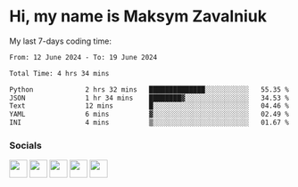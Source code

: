 Hi, my name is Maksym Zavalniuk
========================================================================================================================================

My last 7-days coding time:
<!--START_SECTION:waka-->

```txt
From: 12 June 2024 - To: 19 June 2024

Total Time: 4 hrs 34 mins

Python             2 hrs 32 mins   ██████████████░░░░░░░░░░░   55.35 %
JSON               1 hr 34 mins    ████████▓░░░░░░░░░░░░░░░░   34.53 %
Text               12 mins         █░░░░░░░░░░░░░░░░░░░░░░░░   04.46 %
YAML               6 mins          ▓░░░░░░░░░░░░░░░░░░░░░░░░   02.49 %
INI                4 mins          ▒░░░░░░░░░░░░░░░░░░░░░░░░   01.67 %
```

<!--END_SECTION:waka-->


### Socials

<p align="left"> <a href="https://www.dev.to/mezgoodle" target="_blank" rel="noreferrer"><img src="https://raw.githubusercontent.com/danielcranney/readme-generator/main/public/icons/socials/devdotto.svg" width="32" height="32" /></a> <a href="https://discord.com/users/mezgoodle" target="_blank" rel="noreferrer"><img src="https://raw.githubusercontent.com/danielcranney/readme-generator/main/public/icons/socials/discord.svg" width="32" height="32" /></a> <a href="https://www.github.com/mezgoodle" target="_blank" rel="noreferrer"><img src="https://raw.githubusercontent.com/danielcranney/readme-generator/main/public/icons/socials/github.svg" width="32" height="32" /></a> <a href="http://www.instagram.com/sylvenis" target="_blank" rel="noreferrer"><img src="https://raw.githubusercontent.com/danielcranney/readme-generator/main/public/icons/socials/instagram.svg" width="32" height="32" /></a> <a href="https://www.linkedin.com/in/maksym-zavalniuk-ba4a72193" target="_blank" rel="noreferrer"><img src="https://raw.githubusercontent.com/danielcranney/readme-generator/main/public/icons/socials/linkedin.svg" width="32" height="32" /></a></p>
